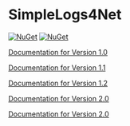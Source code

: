 # SimpleLogs4Net

[![NuGet](https://img.shields.io/nuget/dt/SimpleLogs4Net.svg?style=flat-square)](https://www.nuget.org/packages/SimpleLogs4Net)
[![NuGet](https://img.shields.io/nuget/v/SimpleLogs4Net.svg?style=flat-square)](https://www.nuget.org/packages/SimpleLogs4Net)

[Documentation for Version 1.0](https://4upanelektryk.github.io/SimpleLogs4Net/1)

[Documentation for Version 1.1](https://4upanelektryk.github.io/SimpleLogs4Net/1_1)

[Documentation for Version 1.2](https://4upanelektryk.github.io/SimpleLogs4Net/1_2)

[Documentation for Version 2.0](https://4upanelektryk.github.io/SimpleLogs4Net/2_0)

[Documentation for Version 2.0](https://4upanelektryk.github.io/SimpleLogs4Net/3_0)
